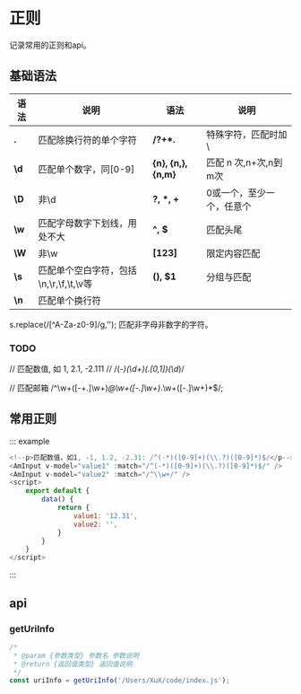 # 正则
记录常用的正则和api。

## 基础语法
| 语法           | 说明                        |   语法              |    说明             |
|-------------- |----------------------------|---------------------|------------------- |
| **.**             | 匹配除换行符的单个字符     | **/\?+*[]().**    | 特殊字符，匹配时加 \    |
| **\d**            | 匹配单个数字，同[0-9]     | **{n}, {n,}, {n,m}** | 匹配 n 次,n+次,n到m次 |
| **\D**            | 非\d                    | **?, \*, +**       | 0或一个，至少一个，任意个  |
| **\w**            | 匹配字母数字下划线，用处不大 | **^, $**          | 匹配头尾                |
| **\W**            | 非\w                    | **[123]**      | 限定内容匹配             |
| **\s**            | 匹配单个空白字符，包括\n,\r,\f,\t,\v等              | **(), $1**        | 分组与匹配              |
| **\n**            | 匹配单个换行符            |

s.replace(/[^A-Za-z0-9]/g,'');
匹配非字母非数字的字符。

### TODO
// 匹配数值, 如 1, 2.1, -2.111
// /\(-*)(\d+)(\.[0,1])(\d*)/

// 匹配邮箱
 /^\w+([-+.]\w+)*@\w+([-.]\w+)*\.\w+([-.]\w+)*$/;


## 常用正则
::: example
``` javascript
<!--p>匹配数值，如1, -1, 1.2, -2.31: /^(-*)([0-9]+)(\\.?)([0-9]*)$/</p-->
<AmInput v-model="value1" :match="/^(-*)([0-9]+)(\\.?)([0-9]*)$/" />
<AmInput v-model="value2" :match="/^\\w+/" />
<script>
    export default {
        data() {
            return {
                value1: '12.31',
                value2: '',
            }
        }
    }
</script>
```
:::


## api

### getUriInfo
``` javascript
/*
 * @param {参数类型} 参数名 参数说明
 * @return {返回值类型} 返回值说明
 */
const uriInfo = getUriInfo('/Users/XuX/code/index.js');

```
